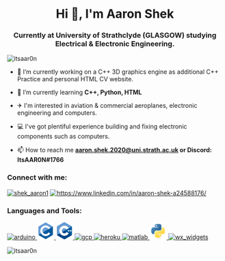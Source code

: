 <h1 align="center">Hi 👋, I'm Aaron Shek</h1>
<h3 align="center">Currently at University of Strathclyde (GLASGOW) studying Electrical & Electronic Engineering.</h3>

<p align="left"> <img src="https://komarev.com/ghpvc/?username=itsaar0n&label=Profile%20views&color=0e75b6&style=flat" alt="itsaar0n" /> </p>

- 🔭 I’m currently working on a C++ 3D graphics engine as additional C++ Practice and personal HTML CV website.

- 🌱 I’m currently learning **C++, Python, HTML**

- ✈ I'm interested in aviation & commercial aeroplanes, electronic engineering and computers.

- 💻 I've got plentiful experience building and fixing electronic components such as computers. 

- 📫 How to reach me **aaron.shek.2020@uni.strath.ac.uk or Discord: ItsAAR0N#1766**

<h3 align="left">Connect with me:</h3>
<p align="left">
<a href="https://twitter.com/shek_aaron1" target="blank"><img align="center" src="https://raw.githubusercontent.com/rahuldkjain/github-profile-readme-generator/master/src/images/icons/Social/twitter.svg" alt="shek_aaron1" height="30" width="40" /></a>
<a href="https://linkedin.com/in/https://www.linkedin.com/in/aaron-shek-a24588176/" target="blank"><img align="center" src="https://raw.githubusercontent.com/rahuldkjain/github-profile-readme-generator/master/src/images/icons/Social/linked-in-alt.svg" alt="https://www.linkedin.com/in/aaron-shek-a24588176/" height="30" width="40" /></a>
</p>

<h3 align="left">Languages and Tools:</h3>
<p align="left"> <a href="https://www.arduino.cc/" target="_blank" rel="noreferrer"> <img src="https://cdn.worldvectorlogo.com/logos/arduino-1.svg" alt="arduino" width="40" height="40"/> </a> <a href="https://www.cprogramming.com/" target="_blank" rel="noreferrer"> <img src="https://raw.githubusercontent.com/devicons/devicon/master/icons/c/c-original.svg" alt="c" width="40" height="40"/> </a> <a href="https://www.w3schools.com/cpp/" target="_blank" rel="noreferrer"> <img src="https://raw.githubusercontent.com/devicons/devicon/master/icons/cplusplus/cplusplus-original.svg" alt="cplusplus" width="40" height="40"/> </a> <a href="https://cloud.google.com" target="_blank" rel="noreferrer"> <img src="https://www.vectorlogo.zone/logos/google_cloud/google_cloud-icon.svg" alt="gcp" width="40" height="40"/> </a> <a href="https://heroku.com" target="_blank" rel="noreferrer"> <img src="https://www.vectorlogo.zone/logos/heroku/heroku-icon.svg" alt="heroku" width="40" height="40"/> </a> <a href="https://www.mathworks.com/" target="_blank" rel="noreferrer"> <img src="https://upload.wikimedia.org/wikipedia/commons/2/21/Matlab_Logo.png" alt="matlab" width="40" height="40"/> </a> <a href="https://www.python.org" target="_blank" rel="noreferrer"> <img src="https://raw.githubusercontent.com/devicons/devicon/master/icons/python/python-original.svg" alt="python" width="40" height="40"/> </a> <a href="https://www.wxwidgets.org/" target="_blank" rel="noreferrer"> <img src="https://upload.wikimedia.org/wikipedia/commons/b/bb/WxWidgets.svg" alt="wx_widgets" width="40" height="40"/> </a> </p>

<p><img align="center" src="https://github-readme-streak-stats.herokuapp.com/?user=itsaar0n&theme=dark" alt="itsaar0n" /></p>
